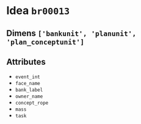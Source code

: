 # Idea `br00013`

## Dimens `['bankunit', 'planunit', 'plan_conceptunit']`

## Attributes
- `event_int`
- `face_name`
- `bank_label`
- `owner_name`
- `concept_rope`
- `mass`
- `task`
